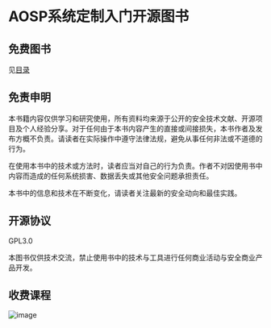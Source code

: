# AOSP系统定制入门开源图书

## 免费图书

见[目录](%E7%9B%AE%E5%BD%95.md)

## 免责申明

本书籍内容仅供学习和研究使用，所有资料均来源于公开的安全技术文献、开源项目及个人经验分享。对于任何由于本书内容产生的直接或间接损失，本书作者及发布方概不负责。请读者在实际操作中遵守法律法规，避免从事任何非法或不道德的行为。

在使用本书中的技术或方法时，读者应当对自己的行为负责。作者不对因使用书中内容而造成的任何系统损害、数据丢失或其他安全问题承担责任。

本书中的信息和技术在不断变化，请读者关注最新的安全动向和最佳实践。

## 开源协议

GPL3.0

本图书仅供技术交流，禁止使用书中的技术与工具进行任何商业活动与安全商业产品开发。

## 收费课程

![image](https://github.com/user-attachments/assets/6ab26a03-a838-43c8-b797-0f13394155b6)
